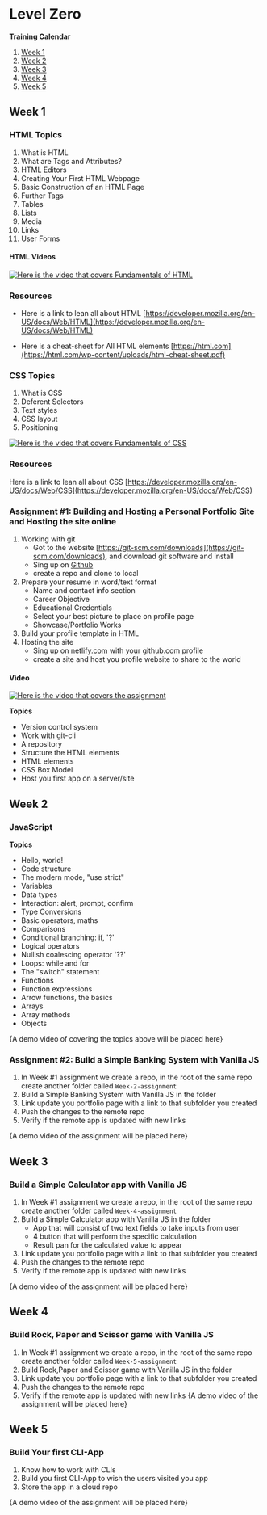 # Level Zero

**Training Calendar**

1. [Week 1](#week-1)
1. [Week 2](#week-2)
1. [Week 3](#week-3)
1. [Week 4](#week-4)
1. [Week 5](#week-6)

## Week 1

### HTML Topics

1. What is HTML
1. What are Tags and Attributes?
1. HTML Editors
1. Creating Your First HTML Webpage
1. Basic Construction of an HTML Page
1. Further Tags
1. Tables
1. Lists
1. Media
1. Links
1. User Forms

#### HTML Videos

[![Here is the video that covers Fundamentals of HTML](https://img.youtube.com/vi/WRkzvmRD6ic/0.jpg)](https://www.youtube.com/watch?v=WRkzvmRD6ic)

### Resources

- Here is a link to lean all about HTML [https://developer.mozilla.org/en-US/docs/Web/HTML](https://developer.mozilla.org/en-US/docs/Web/HTML)

- Here is a cheat-sheet for All HTML elements [https://html.com](https://html.com/wp-content/uploads/html-cheat-sheet.pdf)

### CSS Topics

1. What is CSS
1. Deferent Selectors
1. Text styles
1. CSS layout
1. Positioning

[![Here is the video that covers Fundamentals of CSS](https://img.youtube.com/vi/OUF52XoNUn8/0.jpg)](https://www.youtube.com/watch?v=OUF52XoNUn8)

### Resources

Here is a link to lean all about CSS [https://developer.mozilla.org/en-US/docs/Web/CSS](https://developer.mozilla.org/en-US/docs/Web/CSS)

### Assignment #1: Building and Hosting a Personal Portfolio Site and Hosting the site online

1. Working with git
   - Got to the website [https://git-scm.com/downloads](https://git-scm.com/downloads), and download git software and install
   - Sing up on [Github](https://www.github.com)
   - create a repo and clone to local
1. Prepare your resume in word/text format
   - Name and contact info section
   - Career Objective
   - Educational Credentials
   - Select your best picture to place on profile page
   - Showcase/Portfolio Works
1. Build your profile template in HTML
1. Hosting the site
   - Sing up on [netlify.com](https://www.netlify.com/) with your github.com profile
   - create a site and host you profile website to share to the world

#### Video

[![Here is the video that covers the assignment](https://img.youtube.com/vi/bCy7qSU8WG0/0.jpg)](https://www.youtube.com/watch?v=bCy7qSU8WG0)

**Topics**

- Version control system
- Work with git-cli
- A repository
- Structure the HTML elements
- HTML elements
- CSS Box Model
- Host you first app on a server/site

## Week 2 
### JavaScript

**Topics**
- Hello, world!
- Code structure
- The modern mode, "use strict"
- Variables
- Data types
- Interaction: alert, prompt, confirm
- Type Conversions
- Basic operators, maths
- Comparisons
- Conditional branching: if, '?'
- Logical operators
- Nullish coalescing operator '??'
- Loops: while and for
- The "switch" statement
- Functions
- Function expressions
- Arrow functions, the basics
- Arrays
- Array methods
- Objects

{A demo video of covering the topics above  will be placed here}

### Assignment #2: Build a Simple Banking System with Vanilla JS
1. In Week #1 assignment we create a repo, in the root of the same repo create another folder called `Week-2-assignment`
1. Build a Simple Banking System with Vanilla JS in the folder
1. Link update you portfolio page with a link to that subfolder you created
1. Push the changes to the remote repo
1. Verify if the remote app is updated with new links

{A demo video of the assignment will be placed here}

## Week 3 
### Build a Simple Calculator app with Vanilla JS

1. In Week #1 assignment we create a repo, in the root of the same repo create another folder called `Week-4-assignment`
1. Build a Simple Calculator app with Vanilla JS in the folder
   - App that will consist of two text fields to take inputs from user
   - 4 button that will perform the specific calculation
   - Result pan for the calculated value to appear
1. Link update you portfolio page with a link to that subfolder you created
1. Push the changes to the remote repo
1. Verify if the remote app is updated with new links

{A demo video of the assignment will be placed here}

## Week 4

### Build Rock, Paper and Scissor game with Vanilla JS

1. In Week #1 assignment we create a repo, in the root of the same repo create another folder called `Week-5-assignment`
1. Build Rock,Paper and Scissor game with Vanilla JS in the folder
1. Link update you portfolio page with a link to that subfolder you created
1. Push the changes to the remote repo
1. Verify if the remote app is updated with new links
{A demo video of the assignment will be placed here}
## Week 5
### Build Your first CLI-App
   1. Know how to work with CLIs
   1. Build you first CLI-App to wish the users visited you app
   1. Store the app in a cloud repo

{A demo video of the assignment will be placed here}